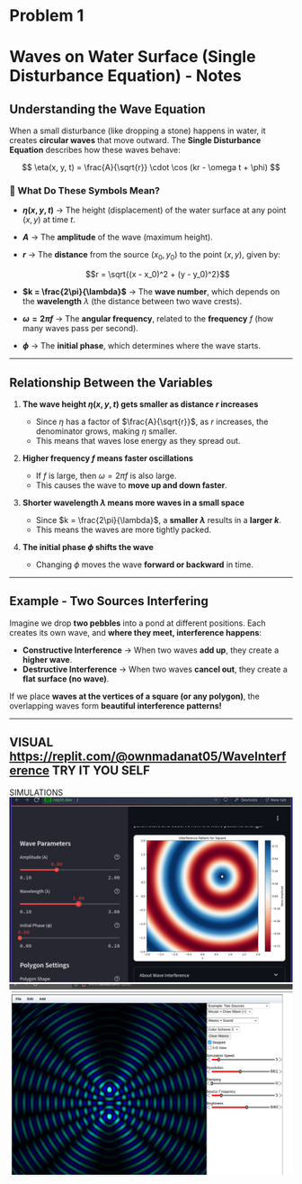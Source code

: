 # Problem 1
#  Waves on Water Surface (Single Disturbance Equation) - Notes  

## Understanding the Wave Equation  
When a small disturbance (like dropping a stone) happens in water, it creates **circular waves** that move outward. The **Single Disturbance Equation** describes how these waves behave:  

$$
\eta(x, y, t) = \frac{A}{\sqrt{r}} \cdot \cos (kr - \omega t + \phi)
$$  

### 🔹 What Do These Symbols Mean?  

- **$\eta(x, y, t)$** → The height (displacement) of the water surface at any point $(x, y)$ at time $t$.  
- **$A$** → The **amplitude** of the wave (maximum height).  
- **$r$** → The **distance** from the source $(x_0, y_0)$ to the point $(x, y)$, given by:  

  $$r = \sqrt{(x - x_0)^2 + (y - y_0)^2}$$  

- **$k = \frac{2\pi}{\lambda}$** → The **wave number**, which depends on the **wavelength** $\lambda$ (the distance between two wave crests).  
- **$\omega = 2\pi f$** → The **angular frequency**, related to the **frequency** $f$ (how many waves pass per second).  
- **$\phi$** → The **initial phase**, which determines where the wave starts.  

---

## Relationship Between the Variables  

1. **The wave height $\eta(x, y, t)$ gets smaller as distance $r$ increases**  
   - Since $\eta$ has a factor of $\frac{A}{\sqrt{r}}$, as $r$ increases, the denominator grows, making $\eta$ smaller.  
   - This means that waves lose energy as they spread out.  

2. **Higher frequency $f$ means faster oscillations**  
   - If $f$ is large, then $\omega = 2\pi f$ is also large.  
   - This causes the wave to **move up and down faster**.  

3. **Shorter wavelength $\lambda$ means more waves in a small space**  
   - Since $k = \frac{2\pi}{\lambda}$, a **smaller $\lambda$** results in a **larger $k$**.  
   - This means the waves are more tightly packed.  

4. **The initial phase $\phi$ shifts the wave**  
   - Changing $\phi$ moves the wave **forward or backward** in time.  

---

##  Example - Two Sources Interfering  

Imagine we drop **two pebbles** into a pond at different positions. Each creates its own wave, and **where they meet, interference happens**:  

- **Constructive Interference** → When two waves **add up**, they create a **higher wave**.  
- **Destructive Interference** → When two waves **cancel out**, they create a **flat surface (no wave)**.  

If we place **waves at the vertices of a square (or any polygon)**, the overlapping waves form **beautiful interference patterns!** 

---
VISUAL
https://replit.com/@ownmadanat05/WaveInterference
TRY IT YOU SELF 
---
SIMULATIONS 
![alt text](image.png)
![alt text](image-1.png)